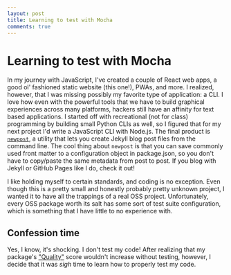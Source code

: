 ```yaml
---
layout: post
title: Learning to test with Mocha
comments: true
---
```


# Learning to test with Mocha

In my journey with JavaScript, I've created a couple of React web apps, a good ol' fashioned static website (this one!), PWAs, and more. I realized, however, that I was missing possibly my favorite type of application: a CLI. I love how even with the powerful tools that we have to build graphical experiences across many platforms, hackers still have an affinity for text based applications. I started off with recreational (not for class) programming by building small Python CLIs as well, so I figured that for my next project I'd write a JavaScript CLI with Node.js. The final product is [`newpost`](https://jahz.co/newpost), a utility that lets you create Jekyll blog post files from the command line. The cool thing about `newpost` is that you can save commonly used front matter to a configuration object in package.json, so you don't have to copy/paste the same metadata from post to post. If you blog with Jekyll or GitHub Pages like I do, check it out!

I like holding myself to certain standards, and coding is no exception. Even though this is a pretty small and honestly probably pretty unknown project, I wanted it to have all the trappings of a real OSS project. Unfortunately, every OSS package worth its salt has some sort of test suite configuration, which is something that I have little to no experience with.

## Confession time

Yes, I know, it's shocking. I don't test my code! After realizing that my package's ["Quality"](https://npms.io/about) score wouldn't increase without testing, however, I decide that it was _sigh_ time to learn how to properly test my code.
